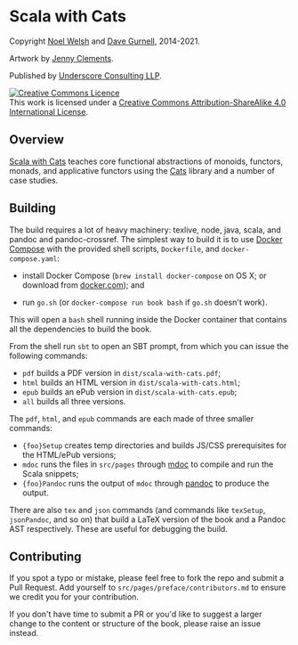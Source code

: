 # Scala with Cats

Copyright [Noel Welsh](http://twitter.com/noelwelsh)
and [Dave Gurnell](http://twitter.com/davegurnell), 2014-2021.

Artwork by [Jenny Clements](http://patreon.com/miasandelle).

Published by [Underscore Consulting LLP](http://underscore.io).

<a rel="license" href="http://creativecommons.org/licenses/by-sa/4.0/"><img alt="Creative Commons Licence" style="border-width:0" src="https://i.creativecommons.org/l/by-sa/4.0/88x31.png" /></a><br />This work is licensed under a <a rel="license" href="http://creativecommons.org/licenses/by-sa/4.0/">Creative Commons Attribution-ShareAlike 4.0 International License</a>.

## Overview

[Scala with Cats][scala-with-cats] teaches
core functional abstractions of monoids, functors, monads, and applicative functors
using the [Cats](http://typelevel.org/cats) library and a number of case studies.

## Building

The build requires a lot of heavy machinery:
texlive, node, java, scala, and pandoc and pandoc-crossref.
The simplest way to build it is to use [Docker Compose](http://docker.com)
with the provided shell scripts, `Dockerfile`, and `docker-compose.yaml`:

- install Docker Compose (`brew install docker-compose` on OS X;
  or download from [docker.com](http://docker.com/)); and

- run `go.sh` (or `docker-compose run book bash` if `go.sh` doesn't work).

This will open a `bash` shell running inside the Docker container
that contains all the dependencies to build the book.

From the shell run `sbt` to open an SBT prompt,
from which you can issue the following commands:

- `pdf` builds a PDF version in `dist/scala-with-cats.pdf`;
- `html` builds an HTML version in `dist/scala-with-cats.html`;
- `epub` builds an ePub version in `dist/scala-with-cats.epub`;
- `all` builds all three versions.

The `pdf`, `html`, and `epub` commands are each made of three smaller commands:

- `{foo}Setup` creates temp directories and builds JS/CSS prerequisites for the HTML/ePub versions;
- `mdoc` runs the files in `src/pages` through [mdoc](https://scalameta.org/mdoc/) to compile and run the Scala snippets;
- `{foo}Pandoc` runs the output of `mdoc` through [pandoc](https://pandoc.org/) to produce the output.

There are also `tex` and `json` commands
(and commands like `texSetup`, `jsonPandoc`, and so on)
that build a LaTeX version of the book and a Pandoc AST respectively.
These are useful for debugging the build.

## Contributing

If you spot a typo or mistake,
please feel free to fork the repo and submit a Pull Request.
Add yourself to `src/pages/preface/contributors.md`
to ensure we credit you for your contribution.

If you don't have time to submit a PR
or you'd like to suggest a larger change
to the content or structure of the book,
please raise an issue instead.

[ebook-template]: https://github.com/underscoreio/underscore-ebook-template
[scala-with-cats]: https://underscore.io/books/scala-with-cats
